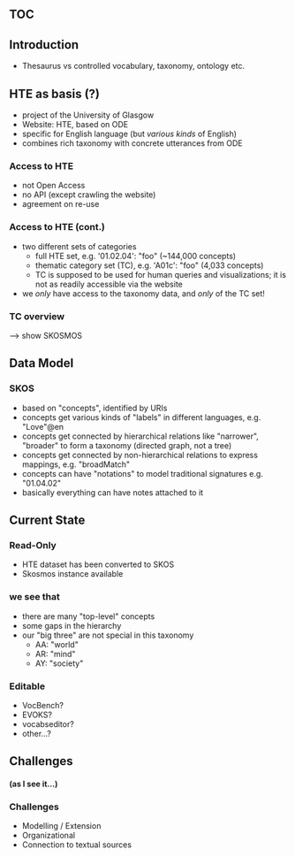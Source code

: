 ## TOC



## Introduction

* Thesaurus vs controlled vocabulary, taxonomy, ontology etc.



## HTE as basis (?)

* project of the University of Glasgow
* Website: HTE, based on ODE
* specific for English language (but _various kinds_ of English)
* combines rich taxonomy with concrete utterances from ODE


### Access to HTE

* not Open Access
* no API (except crawling the website)
* agreement on re-use


### Access to HTE (cont.)

* two different sets of categories
  * full HTE set, e.g. '01.02.04': "foo" (~144,000 concepts)
  * thematic category set (TC), e.g. 'A01c': "foo" (4,033 concepts)
  * TC is supposed to be used for human queries and visualizations; it is not as readily accessible via the website
* we _only_ have access to the taxonomy data, and _only_ of the TC set!


### TC overview

--> show SKOSMOS



## Data Model


### SKOS

* based on "concepts", identified by URIs
* concepts get various kinds of "labels" in different languages, e.g. "Love"@en
* concepts get connected by hierarchical relations like "narrower", "broader" to form a taxonomy (directed graph, not a tree)
* concepts get connected by non-hierarchical relations to express mappings, e.g. "broadMatch"
* concepts can have "notations" to model traditional signatures e.g. "01.04.02"
* basically everything can have notes attached to it



## Current State


### Read-Only

* HTE dataset has been converted to SKOS
* Skosmos instance available


### we see that

* there are many "top-level" concepts
* some gaps in the hierarchy
* our "big three" are not special in this taxonomy
  * AA: "world"
  * AR: "mind"
  * AY: "society"


### Editable

* VocBench?
* EVOKS?
* vocabseditor?
* other…?



## Challenges
#### (as I see it…)


### Challenges

* Modelling / Extension
* Organizational
* Connection to textual sources